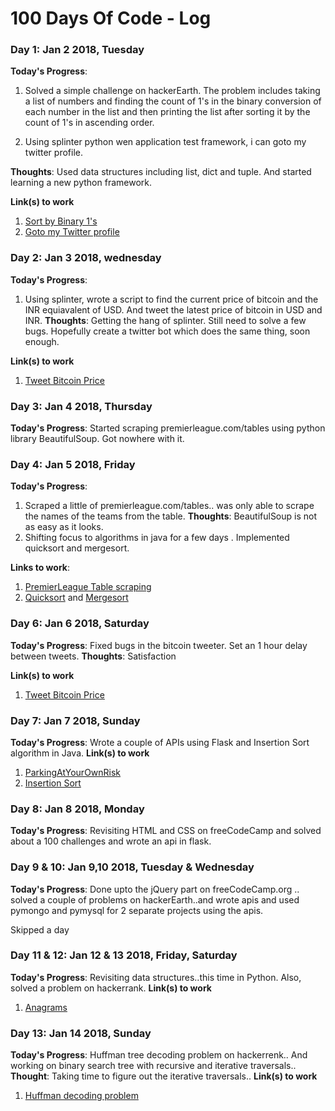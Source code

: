 # 100 Days Of Code - Log


### Day 1: Jan 2 2018, Tuesday 

**Today's Progress**: 
1. Solved a simple challenge on hackerEarth. The problem includes taking a list of numbers and finding the count of 1's in the binary conversion of each number in the list and then printing the list after sorting it by the count of 1's in ascending order.

2. Using splinter python wen application test framework, i can goto my twitter profile.

**Thoughts**: Used data structures including list, dict and tuple. And started learning a new python framework.

**Link(s) to work**
1. [Sort by Binary 1's](https://github.com/basithamid/Python-Challenges/blob/master/sort-by-binary-ones.py)
2. [Goto my Twitter profile](https://github.com/basithamid/python-splinter/blob/master/test.py)

### Day 2: Jan 3 2018, wednesday 

**Today's Progress**: 
1. Using splinter, wrote a script to find the current price of bitcoin and the INR equiavalent of USD. And tweet the latest price of bitcoin in USD and INR.
**Thoughts**: Getting the hang of splinter. Still need to solve a few bugs. Hopefully create a twitter bot which does the same thing, soon enough.

**Link(s) to work**
1. [Tweet Bitcoin Price](https://github.com/basithamid/python-splinter/blob/master/bitcoin-price-tweeter.py)


### Day 3: Jan 4 2018, Thursday 

**Today's Progress**: Started scraping premierleague.com/tables using python library BeautifulSoup. Got nowhere with it.

### Day 4: Jan 5 2018, Friday

**Today's Progress**: 
1. Scraped a little of premierleague.com/tables.. was only able to scrape the names of the teams from the table.
**Thoughts**: BeautifulSoup is not as easy as it looks.
2. Shifting focus to algorithms in java for a few days . Implemented quicksort and mergesort.

**Links to work**:
1. [PremierLeague Table scraping](https://github.com/basithamid/scrapping/blob/master/plscrapping.py)
2. [Quicksort](https://github.com/basithamid/algorithms/blob/master/Quicksort.java) and [Mergesort](https://github.com/basithamid/algorithms/blob/master/MergeSort.java)

### Day 6: Jan 6 2018, Saturday

**Today's Progress**: Fixed bugs in the bitcoin tweeter. Set an 1 hour delay between tweets.
**Thoughts**: Satisfaction

**Link(s) to work**
1. [Tweet Bitcoin Price](https://github.com/basithamid/python-splinter/blob/master/bitcoin-price-tweeter.py)



### Day 7: Jan 7 2018, Sunday

**Today's Progress**: Wrote a couple of APIs using Flask and Insertion Sort algorithm in Java.
**Link(s) to work**
1. [ParkingAtYourOwnRisk](https://github.com/djpranshu/ParkingAtOwnersRisk/tree/master/BackEnd)
2. [Insertion Sort](https://github.com/basithamid/algorithms/blob/master/InsertionSort.java)

### Day 8: Jan 8 2018, Monday

**Today's Progress**: Revisiting HTML and CSS on freeCodeCamp and solved about a 100 challenges and wrote an api in flask.


### Day 9 & 10: Jan 9,10 2018, Tuesday & Wednesday
**Today's Progress**: Done upto the jQuery part on freeCodeCamp.org .. solved a couple of problems on hackerEarth..and wrote apis 
and used pymongo and pymysql for 2 separate projects using the apis.

Skipped a day
### Day 11 & 12: Jan 12 & 13 2018, Friday, Saturday

**Today's Progress**: Revisiting data structures..this time in Python. Also, solved a problem on hackerrank.
**Link(s) to work**
1. [Anagrams](https://github.com/basithamid/Python-Challenges/blob/master/anagrams.py)


### Day 13: Jan 14 2018, Sunday

**Today's Progress**: Huffman tree decoding problem on hackerrenk.. And working on binary search tree with recursive and iterative traversals..
**Thought**: Taking time to figure out the iterative traversals..
**Link(s) to work**
1. [Huffman decoding problem](https://www.hackerrank.com/challenges/tree-huffman-decoding/problem)

